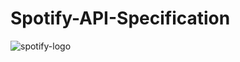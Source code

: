 # Spotify-API-Specification
![spotify-logo](https://github.com/shubhamshrivastava11/Spotify-API-Specification/assets/128193947/0d8ba66c-b3b4-4e3e-ad0e-9389edd8456c)

